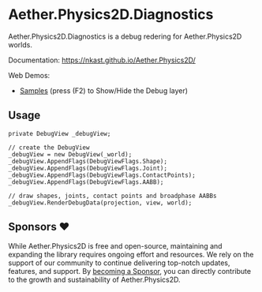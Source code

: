 # Aether.Physics2D.Diagnostics

Aether.Physics2D.Diagnostics is a debug redering for Aether.Physics2D worlds.

Documentation: https://nkast.github.io/Aether.Physics2D/

Web Demos:
 - [Samples](https://nkast.github.io/Aether.Physics2D/wasm/Samples/)
 (press (F2) to Show/Hide the Debug layer)
 
## Usage

    private DebugView _debugView;
    
    // create the DebugView
    _debugView = new DebugView(_world);
    _debugView.AppendFlags(DebugViewFlags.Shape);
    _debugView.AppendFlags(DebugViewFlags.Joint);
    _debugView.AppendFlags(DebugViewFlags.ContactPoints);
    _debugView.AppendFlags(DebugViewFlags.AABB);
    
    // draw shapes, joints, contact points and broadphase AABBs
    _debugView.RenderDebugData(projection, view, world);
    

## Sponsors ❤️

While Aether.Physics2D is free and open-source, maintaining and expanding the library requires ongoing effort and resources. We rely on the support of our community to continue delivering top-notch updates, features, and support.
By [becoming a Sponsor](https://github.com/sponsors/nkast), you can directly contribute to the growth and sustainability of Aether.Physics2D. 
